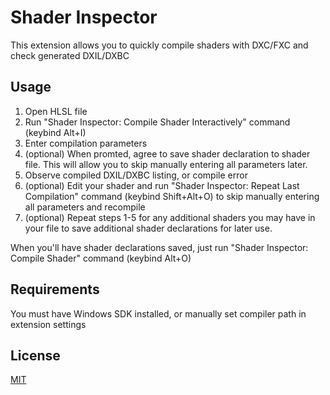 # Shader Inspector

This extension allows you to quickly compile shaders with DXC/FXC and check generated DXIL/DXBC

## Usage

1. Open HLSL file
2. Run "Shader Inspector: Compile Shader Interactively" command (keybind Alt+I)
3. Enter compilation parameters
4. (optional) When promted, agree to save shader declaration to shader file. This will allow you to skip manually entering all parameters later.
5. Observe compiled DXIL/DXBC listing, or compile error
6. (optional) Edit your shader and run "Shader Inspector: Repeat Last Compilation" command (keybind Shift+Alt+O) to skip manually entering all parameters and recompile
7. (optional) Repeat steps 1-5 for any additional shaders you may have in your file to save additional shader declarations for later use.

When you'll have shader declarations saved, just run "Shader Inspector: Compile Shader" command (keybind Alt+O)

## Requirements

You must have Windows SDK installed, or manually set compiler path in extension settings

## License

[MIT](LICENSE)
